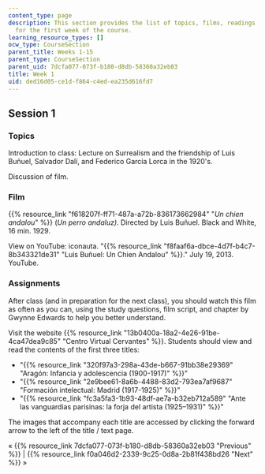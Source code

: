 ```yaml
---
content_type: page
description: This section provides the list of topics, films, readings, and assignments
  for the first week of the course.
learning_resource_types: []
ocw_type: CourseSection
parent_title: Weeks 1-15
parent_type: CourseSection
parent_uid: 7dcfa077-073f-b180-d8db-58360a32eb03
title: Week 1
uid: ded16d05-ce1d-f864-c4ed-ea235d616fd7
---
```


Session 1
---------

### Topics

Introduction to class: Lecture on Surrealism and the friendship of Luis Buñuel, Salvador Dalí, and Federico García Lorca in the 1920's.

Discussion of film.

### Film

{{% resource_link "f618207f-ff71-487a-a72b-836173662984" "_Un chien andalou_" %}} (_Un perro andaluz)_. Directed by Luis Buñuel. Black and White, 16 min. 1929.

View on YouTube: iconauta. "{{% resource_link "f8faaf6a-dbce-4d7f-b4c7-8b343321de31" "Luis Buñuel: Un Chien Andalou" %}}." July 19, 2013. YouTube.

### Assignments

After class (and in preparation for the next class), you should watch this film as often as you can, using the study questions, film script, and chapter by Gwynne Edwards to help you better understand.

Visit the website {{% resource_link "13b0400a-18a2-4e26-91be-4ca47dea9c85" "Centro Virtual Cervantes" %}}. Students should view and read the contents of the first three titles:

*   "{{% resource_link "320f97a3-298a-43de-b667-91bb38e29369" "Aragón: Infancia y adolescencia (1900-1917)" %}}"
*   "{{% resource_link "2e9bee61-8a6b-4488-83d2-793ea7af9687" "Formación intelectual: Madrid (1917-1925)" %}}"
*   "{{% resource_link "fc3a5fa3-1b93-48df-ae7a-b32eb712a589" "Ante las vanguardias parisinas: la forja del artista (1925–1931)" %}}"

The images that accompany each title are accessed by clicking the forward arrow to the left of the title / text page.

« {{% resource_link 7dcfa077-073f-b180-d8db-58360a32eb03 "Previous" %}} | {{% resource_link f0a046d2-2339-9c25-0d8a-2b81f438bd26 "Next" %}} »